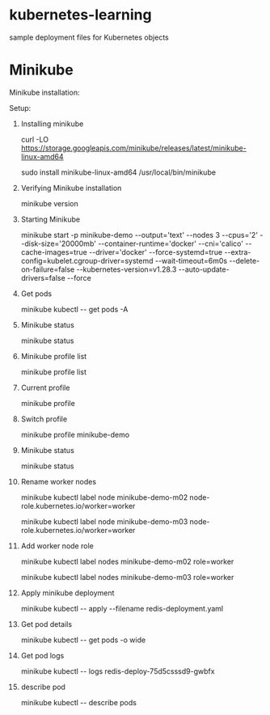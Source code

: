 # kubernetes-learning

sample deployment files for Kubernetes objects

# Minikube

Minikube installation:

Setup:

1. Installing minikube

   curl -LO https://storage.googleapis.com/minikube/releases/latest/minikube-linux-amd64

   sudo install minikube-linux-amd64 /usr/local/bin/minikube

2. Verifying Minikube installation

   minikube version

3. Starting Minikube

   minikube start -p minikube-demo --output='text' --nodes 3 --cpus='2' --disk-size='20000mb' --container-runtime='docker' --cni='calico' --cache-images=true --driver='docker' --force-systemd=true --extra-config=kubelet.cgroup-driver=systemd --wait-timeout=6m0s --delete-on-failure=false --kubernetes-version=v1.28.3 --auto-update-drivers=false --force

4. Get pods

   minikube kubectl -- get pods -A

5. Minikube status

   minikube status

6. Minikube profile list

   minikube profile list

7. Current profile

   minikube profile

8. Switch profile

   minikube profile minikube-demo

9. Minikube status

   minikube status

10. Rename worker nodes

    minikube kubectl label node minikube-demo-m02 node-role.kubernetes.io/worker=worker

    minikube kubectl label node minikube-demo-m03 node-role.kubernetes.io/worker=worker

11. Add worker node role

    minikube kubectl label nodes minikube-demo-m02 role=worker

    minikube kubectl label nodes minikube-demo-m03 role=worker

12. Apply minikube deployment

    minikube kubectl -- apply --filename redis-deployment.yaml

13. Get pod details

    minikube kubectl -- get pods -o wide

14. Get pod logs

    minikube kubectl -- logs redis-deploy-75d5csssd9-gwbfx

15. describe pod

    minikube kubectl -- describe pods <podname>
